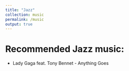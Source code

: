 ```yaml
---
title: "Jazz"
collection: music
permalink: /music
output: true
---
```


# Recommended Jazz music:

- Lady Gaga feat. Tony Bennet - Anything Goes
